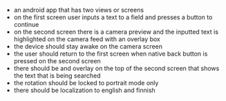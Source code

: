 * an android app that has two views or screens
* on the first screen user inputs a text to a field and presses a button to continue
* on the second screen there is a camera preview and the inputted text is highlighted on the camera feed with an overlay box
* the device should stay awake on the camera screen
* the user should return to the first screen when native back button is pressed on the second screen
* there should be and overlay on the top of the second screen that shows the text that is being searched
* the rotation should be locked to portrait mode only
* there should be localization to english and finnish